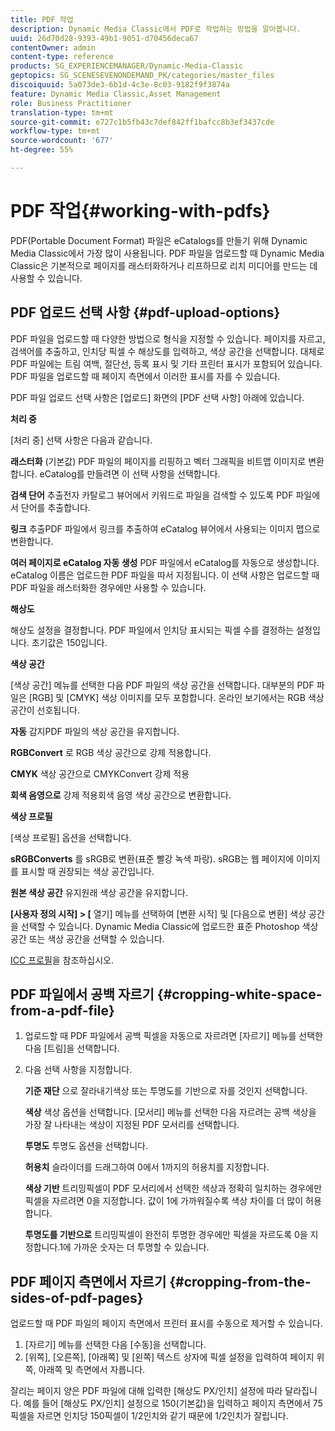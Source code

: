 ```yaml
---
title: PDF 작업
description: Dynamic Media Classic에서 PDF로 작업하는 방법을 알아봅니다.
uuid: 26d70d28-9393-49b1-9051-d70456deca67
contentOwner: admin
content-type: reference
products: SG_EXPERIENCEMANAGER/Dynamic-Media-Classic
geptopics: SG_SCENESEVENONDEMAND_PK/categories/master_files
discoiquuid: 5a073de3-6b1d-4c3e-8c03-9182f9f3874a
feature: Dynamic Media Classic,Asset Management
role: Business Practitioner
translation-type: tm+mt
source-git-commit: e727c1b5fb43c7def842ff1bafcc8b3ef3437cde
workflow-type: tm+mt
source-wordcount: '677'
ht-degree: 55%

---
```



# PDF 작업{#working-with-pdfs}

PDF(Portable Document Format) 파일은 eCatalogs를 만들기 위해 Dynamic Media Classic에서 가장 많이 사용됩니다. PDF 파일을 업로드할 때 Dynamic Media Classic은 기본적으로 페이지를 래스터화하거나 리프하므로 리치 미디어를 만드는 데 사용할 수 있습니다.

## PDF 업로드 선택 사항 {#pdf-upload-options}

PDF 파일을 업로드할 때 다양한 방법으로 형식을 지정할 수 있습니다. 페이지를 자르고, 검색어를 추출하고, 인치당 픽셀 수 해상도를 입력하고, 색상 공간을 선택합니다. 대체로 PDF 파일에는 트림 여백, 절단선, 등록 표시 및 기타 프린터 표시가 포함되어 있습니다. PDF 파일을 업로드할 때 페이지 측면에서 이러한 표시를 자를 수 있습니다.

PDF 파일 업로드 선택 사항은 [업로드] 화면의 [PDF 선택 사항] 아래에 있습니다.

**처리 중**

[처리 중] 선택 사항은 다음과 같습니다.

**래스터화** (기본값) PDF 파일의 페이지를 리핑하고 벡터 그래픽을 비트맵 이미지로 변환합니다. eCatalog를 만들려면 이 선택 사항을 선택합니다.

**검색 단어** 추출전자 카탈로그 뷰어에서 키워드로 파일을 검색할 수 있도록 PDF 파일에서 단어를 추출합니다.

**링크** 추출PDF 파일에서 링크를 추출하여 eCatalog 뷰어에서 사용되는 이미지 맵으로 변환합니다.

**여러 페이지로 eCatalog 자동 생성** PDF 파일에서 eCatalog를 자동으로 생성합니다. eCatalog 이름은 업로드한 PDF 파일을 따서 지정됩니다. 이 선택 사항은 업로드할 때 PDF 파일을 래스터화한 경우에만 사용할 수 있습니다.

**해상도**

해상도 설정을 결정합니다. PDF 파일에서 인치당 표시되는 픽셀 수를 결정하는 설정입니다. 초기값은 150입니다.

**색상 공간**

[색상 공간] 메뉴를 선택한 다음 PDF 파일의 색상 공간을 선택합니다. 대부분의 PDF 파일은 [RGB] 및 [CMYK] 색상 이미지를 모두 포함합니다. 온라인 보기에서는 RGB 색상 공간이 선호됩니다.

**자동** 감지PDF 파일의 색상 공간을 유지합니다.

**RGBConvert** 로 RGB 색상 공간으로 강제 적용합니다.

**CMYK** 색상 공간으로 CMYKConvert 강제 적용

**회색 음영으로** 강제 적용회색 음영 색상 공간으로 변환합니다.

**색상 프로필**

[색상 프로필] 옵션을 선택합니다.

**sRGBConverts** 를 sRGB로 변환(표준 빨강 녹색 파랑). sRGB는 웹 페이지에 이미지를 표시할 때 권장되는 색상 공간입니다.

**원본 색상 공간** 유지원래 색상 공간을 유지합니다.

**[사용자 정의 시작] > [** 열기] 메뉴를 선택하여 [변환 시작] 및 [다음으로 변환] 색상 공간을 선택할 수 있습니다. Dynamic Media Classic에 업로드한 표준 Photoshop 색상 공간 또는 색상 공간을 선택할 수 있습니다.

[ICC 프로필](icc-profiles.md#icc_profiles)을 참조하십시오.

## PDF 파일에서 공백 자르기 {#cropping-white-space-from-a-pdf-file}

1. 업로드할 때 PDF 파일에서 공백 픽셀을 자동으로 자르려면 [자르기] 메뉴를 선택한 다음 [트림]을 선택합니다.
1. 다음 선택 사항을 지정합니다.

   **기준 재단** 으로 잘라내기색상 또는 투명도를 기반으로 자를 것인지 선택합니다.

   **색상** 색상 옵션을 선택합니다. [모서리] 메뉴를 선택한 다음 자르려는 공백 색상을 가장 잘 나타내는 색상이 지정된 PDF 모서리를 선택합니다.

   **투명도** 투명도 옵션을 선택합니다.

   **허용치** 슬라이더를 드래그하여 0에서 1까지의 허용치를 지정합니다.

   **색상 기반** 트리밍픽셀이 PDF 모서리에서 선택한 색상과 정확히 일치하는 경우에만 픽셀을 자르려면 0을 지정합니다. 값이 1에 가까워질수록 색상 차이를 더 많이 허용합니다.

   **투명도를 기반으로** 트리밍픽셀이 완전히 투명한 경우에만 픽셀을 자르도록 0을 지정합니다.1에 가까운 숫자는 더 투명할 수 있습니다.

## PDF 페이지 측면에서 자르기 {#cropping-from-the-sides-of-pdf-pages}

업로드할 때 PDF 파일의 페이지 측면에서 프린터 표시를 수동으로 제거할 수 있습니다.

1. [자르기] 메뉴를 선택한 다음 [수동]을 선택합니다.
1. [위쪽], [오른쪽], [아래쪽] 및 [왼쪽] 텍스트 상자에 픽셀 설정을 입력하여 페이지 위쪽, 아래쪽 및 측면에서 자릅니다.

잘리는 페이지 양은 PDF 파일에 대해 입력한 [해상도 PX/인치] 설정에 따라 달라집니다. 예를 들어 [해상도 PX/인치] 설정으로 150(기본값)을 입력하고 페이지 측면에서 75픽셀을 자르면 인치당 150픽셀이 1/2인치와 같기 때문에 1/2인치가 잘립니다.
